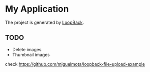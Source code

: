 # My Application

The project is generated by [LoopBack](http://loopback.io).

## TODO
- Delete images
- Thumbnail images

check https://github.com/miguelmota/loopback-file-upload-example
